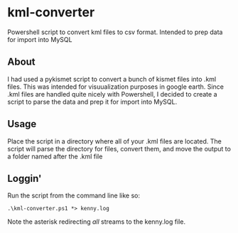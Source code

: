 # kml-converter
Powershell script to convert kml files to csv format.  Intended to prep data for import into MySQL

## About
I had used a pykismet script to convert a bunch of kismet files into .kml files.  This was intended for visuualization purposes in google earth.  Since .kml files are handled quite nicely with Powershell, I decided to create a script to parse the data and prep it for import into MySQL.

## Usage
Place the script in a directory where all of your .kml files are located.  The script will parse the directory for files, convert them, and move the output to a folder named after the .kml file

## Loggin'
Run the script from the command line like so:

```
.\kml-converter.ps1 *> kenny.log
```

Note the asterisk redirecting _all_ streams to the kenny.log file.